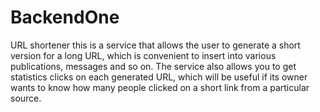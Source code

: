 # BackendOne
  URL shortener this is a service that allows the user 
to generate a short version for a long URL,
which is convenient to insert into various publications,
messages and so on.
  The service also allows you to get statistics
clicks on each generated URL, which will be useful if its owner wants to know
how many people clicked on a short link from a particular source.
